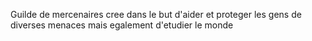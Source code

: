 Guilde de mercenaires cree dans le but d'aider et proteger les gens de diverses menaces mais egalement d'etudier le monde

